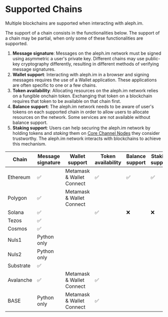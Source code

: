 # Supported Chains

Multiple blockchains are supported when interacting with aleph.im.

The support of a chain consists in the functionalities below. 
The support of a chain may be partial, when only some of these 
functionalities are supported.

1. **Message signature**:
   Messages on the aleph.im network must be signed using asymmetric a user's private key.
   Different chains may use public-key cryptography differently, resulting in different methods
   of verifying message signatures.
2. **Wallet support**:
   Interacting with aleph.im in a browser and signing messages requires the use of a Wallet application. 
   These applications are often specific to one or a few chains.
3. **Token availability**:
   Allocating resources on the aleph.im network relies on a fungible onchain token.
   Exchanging that token on a blockchain requires that token to be available on that chain first. 
4. **Balance support**:
   The aleph.im network needs to be aware of user's tokens on each supported chain in order to allow
   users to allocate resources on the network. Some services are not available without balance support.
5. **Staking support**:
   Users can help securing the aleph.im network by holding tokens and _staking_ them on 
   [Core Channel Nodes](../nodes/core/index.md) they consider trustworthy. The aleph.im network
   interacts with blockchains to achieve this mechanism.


| Chain     | Message signature | Wallet support | Token availability | Balance support | Staking support |
|-----------|-------------------|----------------|--------------------|-----------------|-----------------|
| Ethereum  | ✅                 | Metamask & Wallet Connect      | ✅                 | ✅              | ✅               |
| Polygon   | ✅                 | Metamask & Wallet Connect       |                    |                |                 |
| Solana    | ✅                 |                | ✅                  | ❌             | ❌               |
| Tezos     | ✅                 |                |                    |                |                 |
| Cosmos    | ✅                 |                |                    |                |                 |
| Nuls1     | Python only       |                |                    |                 |                 |
| Nuls2     | Python only       |                |                    |                 |                 |
| Substrate | ✅                 |                |                    |                |                 |
| Avalanche | ✅                 | Metamask & Wallet Connect               |   ✅                 |                 |                 |
| BASE      | Python only       | Metamask & Wallet Connect               |   ✅                 |                 |                 |
